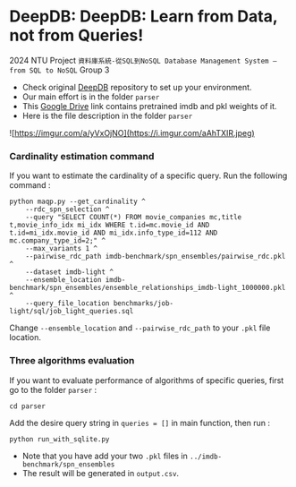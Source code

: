 # DeepDB: DeepDB: Learn from Data, not from Queries!
2024 NTU Project `資料庫系統-從SQL到NoSQL Database Management System — from SQL to NoSQL` Group 3

* Check original [DeepDB](https://github.com/DataManagementLab/deepdb-public.git) repository to set up your environment.
* Our main effort is in the folder `parser`
* This [Google Drive](https://drive.google.com/drive/folders/11e19PH7jNOBdFVNzegg0uJcrT2xFCpTy) link contains pretrained imdb and pkl weights of it.
* Here is the file description in the folder `parser`

![https://imgur.com/a/yVxOjNO](https://i.imgur.com/aAhTXIR.jpeg)

### Cardinality estimation command

If you want to estimate the cardinality of a specific query. Run the following command :
```
python maqp.py --get_cardinality ^
    --rdc_spn_selection ^
    --query "SELECT COUNT(*) FROM movie_companies mc,title t,movie_info_idx mi_idx WHERE t.id=mc.movie_id AND t.id=mi_idx.movie_id AND mi_idx.info_type_id=112 AND mc.company_type_id=2;" ^
    --max_variants 1 ^
    --pairwise_rdc_path imdb-benchmark/spn_ensembles/pairwise_rdc.pkl ^
    --dataset imdb-light ^
    --ensemble_location imdb-benchmark/spn_ensembles/ensemble_relationships_imdb-light_1000000.pkl ^
    --query_file_location benchmarks/job-light/sql/job_light_queries.sql
```
Change `--ensemble_location` and `--pairwise_rdc_path` to your `.pkl` file location.

### Three algorithms evaluation
If you want to evaluate performance of algorithms of specific queries, first go to the folder `parser` : 
```
cd parser
```
Add the desire query string in `queries = []` in main function, then run : 
```
python run_with_sqlite.py
```
* Note that you have add your two `.pkl` files in `../imdb-benchmark/spn_ensembles`
* The result will be generated in `output.csv`.
